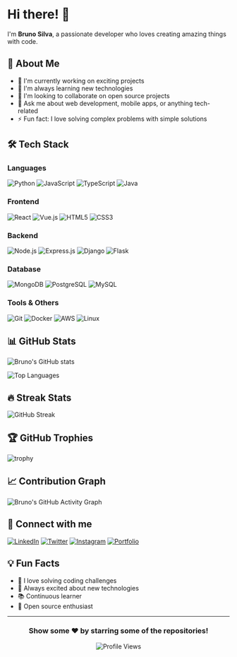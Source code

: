 # Hi there! 👋

I'm **Bruno Silva**, a passionate developer who loves creating amazing things with code.

## 🚀 About Me

- 🔭 I'm currently working on exciting projects
- 🌱 I'm always learning new technologies
- 👯 I'm looking to collaborate on open source projects
- 💬 Ask me about web development, mobile apps, or anything tech-related
- ⚡ Fun fact: I love solving complex problems with simple solutions

## 🛠️ Tech Stack

### Languages

![Python](https://img.shields.io/badge/Python-3776AB?style=for-the-badge&logo=python&logoColor=white)
![JavaScript](https://img.shields.io/badge/JavaScript-F7DF1E?style=for-the-badge&logo=javascript&logoColor=black)
![TypeScript](https://img.shields.io/badge/TypeScript-007ACC?style=for-the-badge&logo=typescript&logoColor=white)
![Java](https://img.shields.io/badge/Java-ED8B00?style=for-the-badge&logo=java&logoColor=white)

### Frontend

![React](https://img.shields.io/badge/React-20232A?style=for-the-badge&logo=react&logoColor=61DAFB)
![Vue.js](https://img.shields.io/badge/Vue.js-35495E?style=for-the-badge&logo=vue.js&logoColor=4FC08D)
![HTML5](https://img.shields.io/badge/HTML5-E34F26?style=for-the-badge&logo=html5&logoColor=white)
![CSS3](https://img.shields.io/badge/CSS3-1572B6?style=for-the-badge&logo=css3&logoColor=white)

### Backend

![Node.js](https://img.shields.io/badge/Node.js-43853D?style=for-the-badge&logo=node.js&logoColor=white)
![Express.js](https://img.shields.io/badge/Express.js-404D59?style=for-the-badge)
![Django](https://img.shields.io/badge/Django-092E20?style=for-the-badge&logo=django&logoColor=white)
![Flask](https://img.shields.io/badge/Flask-000000?style=for-the-badge&logo=flask&logoColor=white)

### Database

![MongoDB](https://img.shields.io/badge/MongoDB-4EA94B?style=for-the-badge&logo=mongodb&logoColor=white)
![PostgreSQL](https://img.shields.io/badge/PostgreSQL-316192?style=for-the-badge&logo=postgresql&logoColor=white)
![MySQL](https://img.shields.io/badge/MySQL-00000F?style=for-the-badge&logo=mysql&logoColor=white)

### Tools & Others

![Git](https://img.shields.io/badge/Git-F05032?style=for-the-badge&logo=git&logoColor=white)
![Docker](https://img.shields.io/badge/Docker-2496ED?style=for-the-badge&logo=docker&logoColor=white)
![AWS](https://img.shields.io/badge/Amazon_AWS-232F3E?style=for-the-badge&logo=amazon-aws&logoColor=white)
![Linux](https://img.shields.io/badge/Linux-FCC624?style=for-the-badge&logo=linux&logoColor=black)

## 📊 GitHub Stats

<!-- GITHUB_STATS_START -->
![Bruno's GitHub stats](https://github-readme-stats.vercel.app/api?username=brunosillvax&show_icons=true&theme=radical&hide_border=true)

![Top Languages](https://github-readme-stats.vercel.app/api/top-langs/?username=brunosillvax&layout=compact&theme=radical&hide_border=true)
<!-- GITHUB_STATS_END -->

## 🔥 Streak Stats

![GitHub Streak](https://github-readme-streak-stats.herokuapp.com/?user=brunosillvax&theme=radical&hide_border=true)

## 🏆 GitHub Trophies

<!-- GITHUB_ACHIEVEMENTS_START -->
![trophy](https://github-profile-trophy.vercel.app/?username=brunosillvax&theme=radical&no-frame=true&row=1)
<!-- GITHUB_ACHIEVEMENTS_END -->

## 📈 Contribution Graph

![Bruno's GitHub Activity Graph](https://github-readme-activity-graph.vercel.app/graph?username=brunosillvax&theme=radical&hide_border=true)

## 🤝 Connect with me

[![LinkedIn](https://img.shields.io/badge/LinkedIn-0077B5?style=for-the-badge&logo=linkedin&logoColor=white)](https://linkedin.com/in/brunosillvax)
[![Twitter](https://img.shields.io/badge/Twitter-1DA1F2?style=for-the-badge&logo=twitter&logoColor=white)](https://twitter.com/brunosillvax)
[![Instagram](https://img.shields.io/badge/Instagram-E4405F?style=for-the-badge&logo=instagram&logoColor=white)](https://instagram.com/brunosillvax)
[![Portfolio](https://img.shields.io/badge/Portfolio-000000?style=for-the-badge&logo=About.me&logoColor=white)](https://brunosillvax.dev)

## 💡 Fun Facts

- 🎯 I love solving coding challenges
- 🚀 Always excited about new technologies
- 📚 Continuous learner
- 🌟 Open source enthusiast

---

<div align="center">

### Show some ❤️ by starring some of the repositories!

<!-- PROFILE_VIEWS_START -->
![Profile Views](https://komarev.com/ghpvc/?username=brunosillvax&color=blueviolet&style=flat-square&label=Profile+Views)
<!-- PROFILE_VIEWS_END -->

</div>